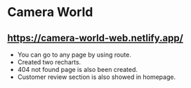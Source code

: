 # Camera World

## https://camera-world-web.netlify.app/



* You can go to any page by using route.
* Created two recharts.
* 404 not found page is also been created.
* Customer review section is also showed in homepage.